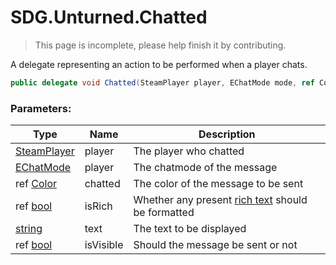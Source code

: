 # SDG.Unturned.Chatted

> This page is incomplete, please help finish it by contributing.

A delegate representing an action to be performed when a player chats.

```csharp
public delegate void Chatted(SteamPlayer player, EChatMode mode, ref Color chatted, ref bool isRich, string text, ref bool isVisible)
```

### Parameters:

Type | Name | Description
------------ | ------------- | -------------
[SteamPlayer](scripting/sdg/unturned/steamplayer) | player | The player who chatted
[EChatMode](scripting/sdg/unturned/echatmode) | player | The chatmode of the message
ref [Color](https://docs.unity3d.com/550/Documentation/ScriptReference/Color.html) | chatted | The color of the message to be sent
ref [bool](https://docs.microsoft.com/en-us/dotnet/api/system.boolean?view=netframework-3.5) | isRich | Whether any present [rich text](https://docs.unity3d.com/550/Documentation/Manual/StyledText.html) should be formatted
[string](https://docs.microsoft.com/en-us/dotnet/api/system.string?view=netframework-3.5) | text | The text to be displayed
ref [bool](https://docs.microsoft.com/en-us/dotnet/api/system.boolean?view=netframework-3.5) | isVisible | Should the message be sent or not